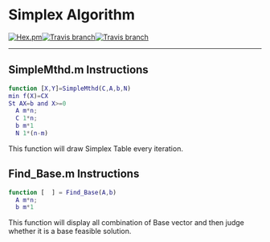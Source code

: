 # Simplex Algorithm

[![Hex.pm](https://img.shields.io/hexpm/l/plug.svg?style=plastic)](https://github.com/Vast-Stars/Algorithm)[![Travis branch](https://img.shields.io/badge/Language-English-green.svg?style=plastic)](https://github.com/Vast-Stars/Algorithm/blob/master/Simplex%20algorithm/README.md)[![Travis branch](https://img.shields.io/badge/Language-%E4%B8%AD%E6%96%87-green.svg?style=plastic)](https://github.com/Vast-Stars/Algorithm/blob/master/Simplex%20algorithm/README_CN.md)



----

##  SimpleMthd.m  Instructions

```Matlab
function [X,Y]=SimpleMthd(C,A,b,N)
min f(X)=CX
St AX=b and X>=0
  A m*n;
  C 1*n;
  b m*1
  N 1*(n-m)
```

This function will draw Simplex Table every iteration.

## Find_Base.m  Instructions

```matlab
function [  ] = Find_Base(A,b)
  A m*n;
  b m*1
```

This function will display all combination of  Base vector and then judge whether it is a base feasible solution.

